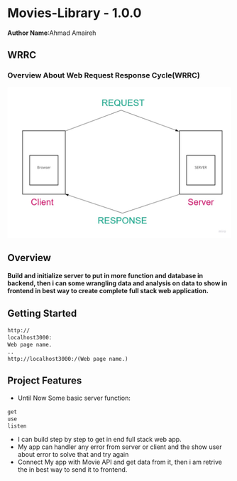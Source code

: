 # Movies-Library - 1.0.0

**Author Name**:Ahmad Amaireh

## WRRC
### Overview About Web Request Response Cycle(WRRC)
![Overview About Web Request Response Cycle(WRRC)](./Image/WRRC.jpg)

## Overview
#### Build and initialize server to put in more function and database in backend, then i can some wrangling data and analysis on data to show in frontend in best way to create complete full stack web application.

## Getting Started
```
http://
localhost3000:
Web page name.
..
http://localhost3000:/(Web page name.)

```

## Project Features
<!-- What are the features included in you app -->
- Until Now Some basic server function:
```
get 
use
listen
```
- I can build step by step to get in end full stack web app.
- My app can handler any error from server or client and the show user about error to solve that and try again
- Connect My app with Movie API and get data from it, then i am retrive the in best way to send it to frontend. 
